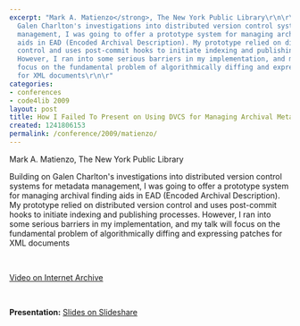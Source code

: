```yaml
---
excerpt: "Mark A. Matienzo</strong>, The New York Public Library\r\n\r\nBuilding on
  Galen Charlton's investigations into distributed version control systems for metadata
  management, I was going to offer a prototype system for managing archival finding
  aids in EAD (Encoded Archival Description). My prototype relied on distributed version
  control and uses post-commit hooks to initiate indexing and publishing processes.
  However, I ran into some serious barriers in my implementation, and my talk will
  focus on the fundamental problem of algorithmically diffing and expressing patches
  for XML documents\r\n\r"
categories:
- conferences
- code4lib 2009
layout: post
title: How I Failed To Present on Using DVCS for Managing Archival Metadata
created: 1241806153
permalink: /conference/2009/matienzo/
---
```

Mark A. Matienzo</strong>, The New York Public Library

Building on Galen Charlton's investigations into distributed version control systems for metadata management, I was going to offer a prototype system for managing archival finding aids in EAD (Encoded Archival Description). My prototype relied on distributed version control and uses post-commit hooks to initiate indexing and publishing processes. However, I ran into some serious barriers in my implementation, and my talk will focus on the fundamental problem of algorithmically diffing and expressing patches for XML documents

<p>&nbsp;</p>

<a href="http://www.archive.org/details/Code4lib2009HowIFailedToPresentOnUsingDvcsForManagingArchival">Video on Internet Archive</a>

<p>&nbsp;</p>

<strong>Presentation:</strong>
<a href="http://www.slideshare.net/anarchivist/how-i-failed-to-present-on-using-dvcs-to-control-archival-metadata" target="_blank">Slides on Slideshare</a>

